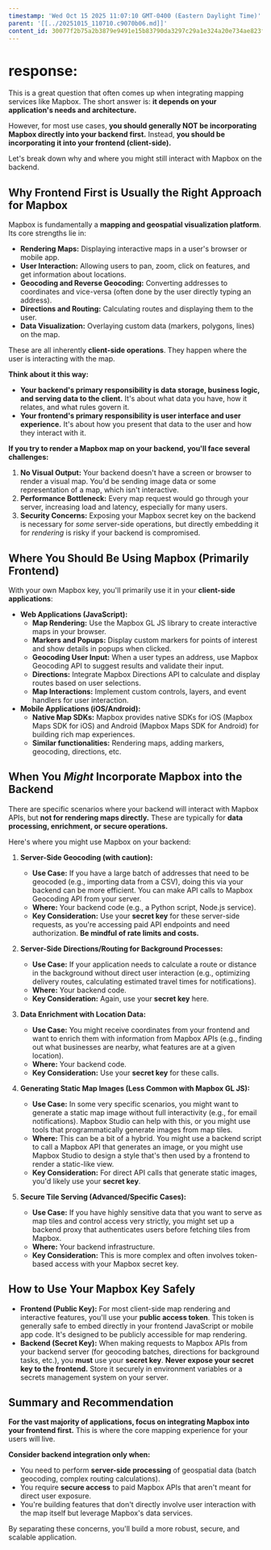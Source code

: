 ```yaml
---
timestamp: 'Wed Oct 15 2025 11:07:10 GMT-0400 (Eastern Daylight Time)'
parent: '[[../20251015_110710.c9070b06.md]]'
content_id: 30077f2b75a2b3879e9491e15b83790da3297c29a1e324a20e734ae823fb98de
---
```


# response:

This is a great question that often comes up when integrating mapping services like Mapbox. The short answer is: **it depends on your application's needs and architecture.**

However, for most use cases, **you should generally NOT be incorporating Mapbox directly into your backend first.** Instead, **you should be incorporating it into your frontend (client-side).**

Let's break down why and where you might still interact with Mapbox on the backend.

## Why Frontend First is Usually the Right Approach for Mapbox

Mapbox is fundamentally a **mapping and geospatial visualization platform**. Its core strengths lie in:

* **Rendering Maps:** Displaying interactive maps in a user's browser or mobile app.
* **User Interaction:** Allowing users to pan, zoom, click on features, and get information about locations.
* **Geocoding and Reverse Geocoding:** Converting addresses to coordinates and vice-versa (often done by the user directly typing an address).
* **Directions and Routing:** Calculating routes and displaying them to the user.
* **Data Visualization:** Overlaying custom data (markers, polygons, lines) on the map.

These are all inherently **client-side operations**. They happen where the user is interacting with the map.

**Think about it this way:**

* **Your backend's primary responsibility is data storage, business logic, and serving data to the client.** It's about what data you have, how it relates, and what rules govern it.
* **Your frontend's primary responsibility is user interface and user experience.** It's about how you present that data to the user and how they interact with it.

**If you try to render a Mapbox map on your backend, you'll face several challenges:**

1. **No Visual Output:** Your backend doesn't have a screen or browser to render a visual map. You'd be sending image data or some representation of a map, which isn't interactive.
2. **Performance Bottleneck:** Every map request would go through your server, increasing load and latency, especially for many users.
3. **Security Concerns:** Exposing your Mapbox secret key on the backend is necessary for *some* server-side operations, but directly embedding it for *rendering* is risky if your backend is compromised.

## Where You Should Be Using Mapbox (Primarily Frontend)

With your own Mapbox key, you'll primarily use it in your **client-side applications**:

* **Web Applications (JavaScript):**
  * **Map Rendering:** Use the Mapbox GL JS library to create interactive maps in your browser.
  * **Markers and Popups:** Display custom markers for points of interest and show details in popups when clicked.
  * **Geocoding User Input:** When a user types an address, use Mapbox Geocoding API to suggest results and validate their input.
  * **Directions:** Integrate Mapbox Directions API to calculate and display routes based on user selections.
  * **Map Interactions:** Implement custom controls, layers, and event handlers for user interaction.
* **Mobile Applications (iOS/Android):**
  * **Native Map SDKs:** Mapbox provides native SDKs for iOS (Mapbox Maps SDK for iOS) and Android (Mapbox Maps SDK for Android) for building rich map experiences.
  * **Similar functionalities:** Rendering maps, adding markers, geocoding, directions, etc.

## When You *Might* Incorporate Mapbox into the Backend

There are specific scenarios where your backend will interact with Mapbox APIs, but **not for rendering maps directly.** These are typically for **data processing, enrichment, or secure operations.**

Here's where you might use Mapbox on your backend:

1. **Server-Side Geocoding (with caution):**
   * **Use Case:** If you have a large batch of addresses that need to be geocoded (e.g., importing data from a CSV), doing this via your backend can be more efficient. You can make API calls to Mapbox Geocoding API from your server.
   * **Where:** Your backend code (e.g., a Python script, Node.js service).
   * **Key Consideration:** Use your **secret key** for these server-side requests, as you're accessing paid API endpoints and need authorization. **Be mindful of rate limits and costs.**

2. **Server-Side Directions/Routing for Background Processes:**
   * **Use Case:** If your application needs to calculate a route or distance in the background without direct user interaction (e.g., optimizing delivery routes, calculating estimated travel times for notifications).
   * **Where:** Your backend code.
   * **Key Consideration:** Again, use your **secret key** here.

3. **Data Enrichment with Location Data:**
   * **Use Case:** You might receive coordinates from your frontend and want to enrich them with information from Mapbox APIs (e.g., finding out what businesses are nearby, what features are at a given location).
   * **Where:** Your backend code.
   * **Key Consideration:** Use your **secret key** for these calls.

4. **Generating Static Map Images (Less Common with Mapbox GL JS):**
   * **Use Case:** In some very specific scenarios, you might want to generate a static map image without full interactivity (e.g., for email notifications). Mapbox Studio can help with this, or you might use tools that programmatically generate images from map tiles.
   * **Where:** This can be a bit of a hybrid. You might use a backend script to call a Mapbox API that generates an image, or you might use Mapbox Studio to design a style that's then used by a frontend to render a static-like view.
   * **Key Consideration:** For direct API calls that generate static images, you'd likely use your **secret key**.

5. **Secure Tile Serving (Advanced/Specific Cases):**
   * **Use Case:** If you have highly sensitive data that you want to serve as map tiles and control access very strictly, you might set up a backend proxy that authenticates users before fetching tiles from Mapbox.
   * **Where:** Your backend infrastructure.
   * **Key Consideration:** This is more complex and often involves token-based access with your Mapbox secret key.

## How to Use Your Mapbox Key Safely

* **Frontend (Public Key):** For most client-side map rendering and interactive features, you'll use your **public access token**. This token is generally safe to embed directly in your frontend JavaScript or mobile app code. It's designed to be publicly accessible for map rendering.
* **Backend (Secret Key):** When making requests to Mapbox APIs from your backend server (for geocoding batches, directions for background tasks, etc.), you **must** use your **secret key**. **Never expose your secret key to the frontend.** Store it securely in environment variables or a secrets management system on your server.

## Summary and Recommendation

**For the vast majority of applications, focus on integrating Mapbox into your frontend first.** This is where the core mapping experience for your users will live.

**Consider backend integration only when:**

* You need to perform **server-side processing** of geospatial data (batch geocoding, complex routing calculations).
* You require **secure access** to paid Mapbox APIs that aren't meant for direct user exposure.
* You're building features that don't directly involve user interaction with the map itself but leverage Mapbox's data services.

By separating these concerns, you'll build a more robust, secure, and scalable application.
